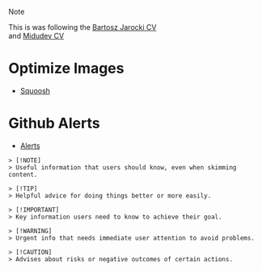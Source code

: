 > [!NOTE]  
> This is was following the [Bartosz Jarocki CV](https://github.com/BartoszJarocki/cv)  
> and [Midudev CV](https://github.com/midudev/minimalist-portfolio-json?tab=readme-ov-file)

# Optimize Images

- [Squoosh](https://squoosh.app/)

# Github Alerts

- [Alerts](https://docs.github.com/en/get-started/writing-on-github/getting-started-with-writing-and-formatting-on-github/basic-writing-and-formatting-syntax#alerts)

```
> [!NOTE]
> Useful information that users should know, even when skimming content.

> [!TIP]
> Helpful advice for doing things better or more easily.

> [!IMPORTANT]
> Key information users need to know to achieve their goal.

> [!WARNING]
> Urgent info that needs immediate user attention to avoid problems.

> [!CAUTION]
> Advises about risks or negative outcomes of certain actions.
```

